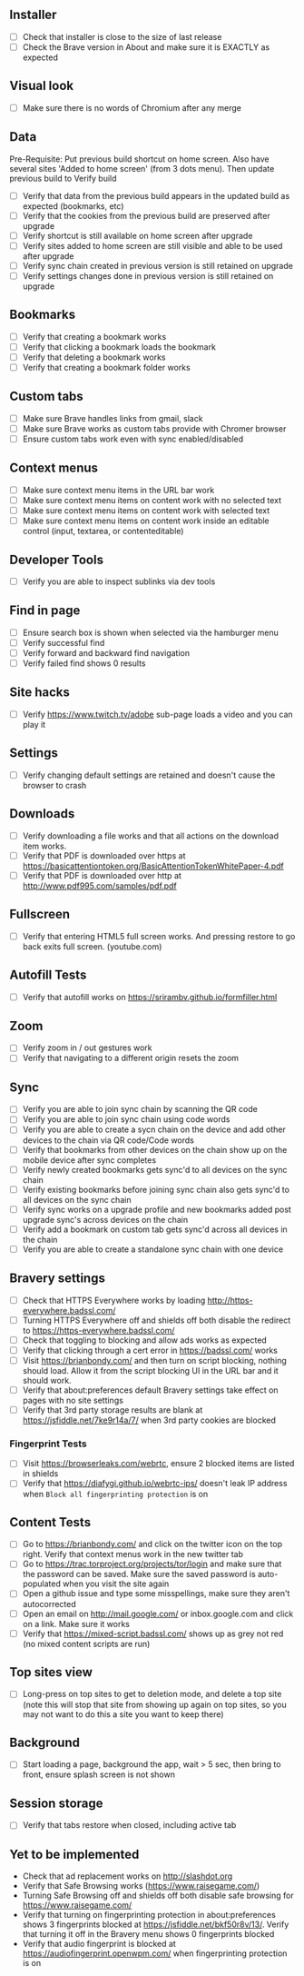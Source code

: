 
## Installer

- [ ] Check that installer is close to the size of last release
- [ ] Check the Brave version in About and make sure it is EXACTLY as expected

## Visual look

- [ ] Make sure there is no words of Chromium after any merge

## Data
Pre-Requisite: Put previous build shortcut on home screen. Also have several sites 'Added to home screen' (from 3 dots menu). Then update previous build to Verify build
- [ ] Verify that data from the previous build appears in the updated build as expected (bookmarks, etc)
- [ ] Verify that the cookies from the previous build are preserved after upgrade
- [ ] Verify shortcut is still available on home screen after upgrade
- [ ] Verify sites added to home screen are still visible and able to be used after upgrade
- [ ] Verify sync chain created in previous version is still retained on upgrade
- [ ] Verify settings changes done in previous version is still retained on upgrade

## Bookmarks

- [ ] Verify that creating a bookmark works
- [ ] Verify that clicking a bookmark loads the bookmark
- [ ] Verify that deleting a bookmark works
- [ ] Verify that creating a bookmark folder works

## Custom tabs

- [ ] Make sure Brave handles links from gmail, slack
- [ ] Make sure Brave works as custom tabs provide with Chromer browser
- [ ] Ensure custom tabs work even with sync enabled/disabled

## Context menus

- [ ] Make sure context menu items in the URL bar work
- [ ] Make sure context menu items on content work with no selected text
- [ ] Make sure context menu items on content work with selected text
- [ ] Make sure context menu items on content work inside an editable control (input, textarea, or contenteditable)

## Developer Tools

- [ ] Verify you are able to inspect sublinks via dev tools

## Find in page

- [ ] Ensure search box is shown when selected via the hamburger menu
- [ ] Verify successful find
- [ ] Verify forward and backward find navigation
- [ ] Verify failed find shows 0 results

## Site hacks

- [ ] Verify https://www.twitch.tv/adobe sub-page loads a video and you can play it

## Settings

- [ ] Verify changing default settings are retained and doesn't cause the browser to crash

## Downloads

- [ ] Verify downloading a file works and that all actions on the download item works.
- [ ] Verify that PDF is downloaded over https at https://basicattentiontoken.org/BasicAttentionTokenWhitePaper-4.pdf
- [ ] Verify that PDF is downloaded over http at http://www.pdf995.com/samples/pdf.pdf

## Fullscreen

- [ ] Verify that entering HTML5 full screen works. And pressing restore to go back exits full screen. (youtube.com)

## Autofill Tests

- [ ] Verify that autofill works on https://srirambv.github.io/formfiller.html

## Zoom

- [ ] Verify zoom in / out gestures work
- [ ] Verify that navigating to a different origin resets the zoom

## Sync

- [ ] Verify you are able to join sync chain by scanning the QR code
- [ ] Verify you are able to join sync chain using code words
- [ ] Verify you are able to create a sycn chain on the device and add other devices to the chain via QR code/Code words
- [ ] Verify that bookmarks from other devices on the chain show up on the mobile device after sync completes
- [ ] Verify newly created bookmarks gets sync'd to all devices on the sync chain
- [ ] Verify existing bookmarks before joining sync chain also gets sync'd to all devices on the sync chain
- [ ] Verify sync works on a upgrade profile and new bookmarks added post upgrade sync's across devices on the chain
- [ ] Verify add a bookmark on custom tab gets sync'd across all devices in the chain
- [ ] Verify you are able to create a standalone sync chain with one device

## Bravery settings

- [ ] Check that HTTPS Everywhere works by loading http://https-everywhere.badssl.com/
- [ ] Turning HTTPS Everywhere off and shields off both disable the redirect to https://https-everywhere.badssl.com/
- [ ] Check that toggling to blocking and allow ads works as expected
- [ ] Verify that clicking through a cert error in https://badssl.com/ works
- [ ] Visit https://brianbondy.com/ and then turn on script blocking, nothing should load. Allow it from the script blocking UI in the URL bar and it should work.
- [ ] Verify that about:preferences default Bravery settings take effect on pages with no site settings
- [ ] Verify that 3rd party storage results are blank at https://jsfiddle.net/7ke9r14a/7/ when 3rd party cookies are blocked
### Fingerprint Tests
  - [ ] Visit https://browserleaks.com/webrtc, ensure 2 blocked items are listed in shields
  - [ ] Verify that https://diafygi.github.io/webrtc-ips/ doesn't leak IP address when `Block all fingerprinting protection` is on

## Content Tests

- [ ] Go to https://brianbondy.com/ and click on the twitter icon on the top right. Verify that context menus work in the new twitter tab
- [ ] Go to https://trac.torproject.org/projects/tor/login and make sure that the password can be saved. Make sure the saved password is auto-populated when you visit the site again
- [ ] Open a github issue and type some misspellings, make sure they aren't autocorrected
- [ ] Open an email on http://mail.google.com/ or inbox.google.com and click on a link. Make sure it works
- [ ] Verify that https://mixed-script.badssl.com/ shows up as grey not red (no mixed content scripts are run)

## Top sites view

- [ ] Long-press on top sites to get to deletion mode, and delete a top site (note this will stop that site from showing up again on top sites, so you may not want to do this a site you want to keep there)

## Background

- [ ] Start loading a page, background the app, wait > 5 sec, then bring to front, ensure splash screen is not shown


## Session storage

- [ ] Verify that tabs restore when closed, including active tab

## Yet to be implemented

- Check that ad replacement works on http://slashdot.org
- Verify that Safe Browsing works (https://www.raisegame.com/)
- Turning Safe Browsing off and shields off both disable safe browsing for https://www.raisegame.com/
- Verify that turning on fingerprinting protection in about:preferences shows 3 fingerprints blocked at https://jsfiddle.net/bkf50r8v/13/. Verify that turning it off in the Bravery menu shows 0 fingerprints blocked
- Verify that audio fingerprint is blocked at https://audiofingerprint.openwpm.com/ when fingerprinting protection is on
